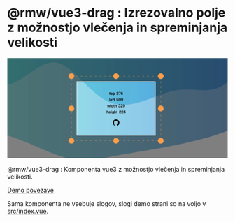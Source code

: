 # @rmw/vue3-drag : Izrezovalno polje z možnostjo vlečenja in spreminjanja velikosti

![](https://raw.githubusercontent.com/rmw-lib/vue3-drag/master/demo.webp)

@rmw/vue3-drag : Komponenta vue3 z možnostjo vlečenja in spreminjanja velikosti.

[Demo povezave](https://rmw-lib.github.io/vue3-drag/)

Sama komponenta ne vsebuje slogov, slogi demo strani so na voljo v [src/index.vue](https://github.com/rmw-lib/vue3-drag/blob/master/src/index.vue).